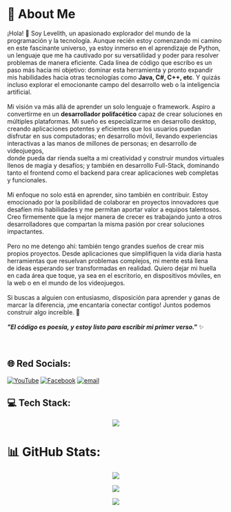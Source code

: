 # 💫 About Me
¡Hola! 👋 Soy Levelith, un apasionado explorador del mundo de la programación y la tecnología. Aunque recién estoy comenzando mi camino en este fascinante universo, ya estoy inmerso en el aprendizaje de Python,<br>un lenguaje que me ha cautivado por su versatilidad y poder para resolver problemas de manera eficiente. Cada línea de código que escribo es un paso más hacia mi objetivo: dominar esta herramienta y pronto expandir<br>mis habilidades hacia otras tecnologías como **Java, C#, C++, etc**. Y quizás incluso explorar el emocionante campo del desarrollo web o la inteligencia artificial.<br><br>Mi visión va más allá de aprender un solo lenguaje o framework. Aspiro a convertirme en un **desarrollador polifacético** capaz de crear soluciones en múltiples plataformas. Mi sueño es especializarme en desarrollo desktop,<br>creando aplicaciones potentes y eficientes que los usuarios puedan disfrutar en sus computadoras; en desarrollo móvil, llevando experiencias interactivas a las manos de millones de personas; en desarrollo de videojuegos,<br>donde pueda dar rienda suelta a mi creatividad y construir mundos virtuales llenos de magia y desafíos; y también en desarrollo Full-Stack, dominando tanto el frontend como el backend para crear aplicaciones web completas<br>y funcionales.<br><br>Mi enfoque no solo está en aprender, sino también en contribuir. Estoy emocionado por la posibilidad de colaborar en proyectos innovadores que desafíen mis habilidades y me permitan aportar valor a equipos talentosos.<br>Creo firmemente que la mejor manera de crecer es trabajando junto a otros desarrolladores que compartan la misma pasión por crear soluciones impactantes.<br><br>Pero no me detengo ahí: también tengo grandes sueños de crear mis propios proyectos. Desde aplicaciones que simplifiquen la vida diaria hasta herramientas que resuelvan problemas complejos, mi mente está llena<br>de ideas esperando ser transformadas en realidad. Quiero dejar mi huella en cada área que toque, ya sea en el escritorio, en dispositivos móviles, en la web o en el mundo de los videojuegos.<br><br>Si buscas a alguien con entusiasmo, disposición para aprender y ganas de marcar la diferencia, ¡me encantaría conectar contigo! Juntos podemos construir algo increíble. 🚀<br><br> **_"El código es poesía, y estoy listo para escribir mi primer verso."_** ✨<br><br><br>

## 🌐 Red Socials:
[![YouTube](https://go-skill-icons.vercel.app/api/icons?i=youtube)](https://youtube.com/@Levelith0)
[![Facebook](https://go-skill-icons.vercel.app/api/icons?i=facebook)](https://www.facebook.com/profile.php?id=61574227502117)
[![email](https://go-skill-icons.vercel.app/api/icons?i=gmail)](mailto:levelith0@gmail.com)

## 💻 Tech Stack:
<p align="center">
  <a href="https://skillicons.dev" style="border: none; text-decoration: none;">
  <a href="https://go-skill-icons.vercel.app" style="border: none; text-decoration: none;">
  <a href="https://skillicons.dev" style="text-decoration: none; border: none;">
  <a href="[https://skillicons.dev](https://go-skill-icons.vercel.app)" style="text-decoration: none; border: none;">
    <!-- <img src="https://skillicons.dev/icons?i=" style="border: none;" /> -->
    <img src="https://go-skill-icons.vercel.app/api/icons?i=py,terminal,photoshop,illustrator,audition,opensource,virtualbox,git,github,vscode,steam,windows,linux" style="border: none;" />
  </a>
</p>

# 📊 GitHub Stats:
</div>

<div align="center">
  
  ![](https://github-readme-stats.vercel.app/api?username=Levelith&theme=highcontrast&hide_border=false&include_all_commits=false&count_private=true)<br/>

</div>
<div align="center">
  
  ![](https://nirzak-streak-stats.vercel.app/?user=Levelith&theme=highcontrast&hide_border=false)<br/>

</div>
<div align="center">
  
  ![](https://github-readme-stats.vercel.app/api/top-langs/?username=Levelith&theme=highcontrast&hide_border=false&include_all_commits=false&count_private=true&layout=compact)

</div>







